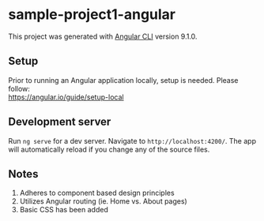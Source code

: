 # sample-project1-angular

This project was generated with [Angular CLI](https://github.com/angular/angular-cli) version 9.1.0.

## Setup  
Prior to running an Angular application locally, setup is needed. Please follow:  
https://angular.io/guide/setup-local

## Development server

Run `ng serve` for a dev server. Navigate to `http://localhost:4200/`. The app will automatically reload if you change any of the source files.

## Notes  

1. Adheres to component based design principles  
2. Utilizes Angular routing  (ie. Home vs. About pages)
3. Basic CSS has been added